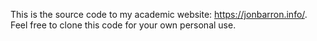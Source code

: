 This is the source code to my academic website: https://jonbarron.info/. Feel free to clone this code for your own personal use.
